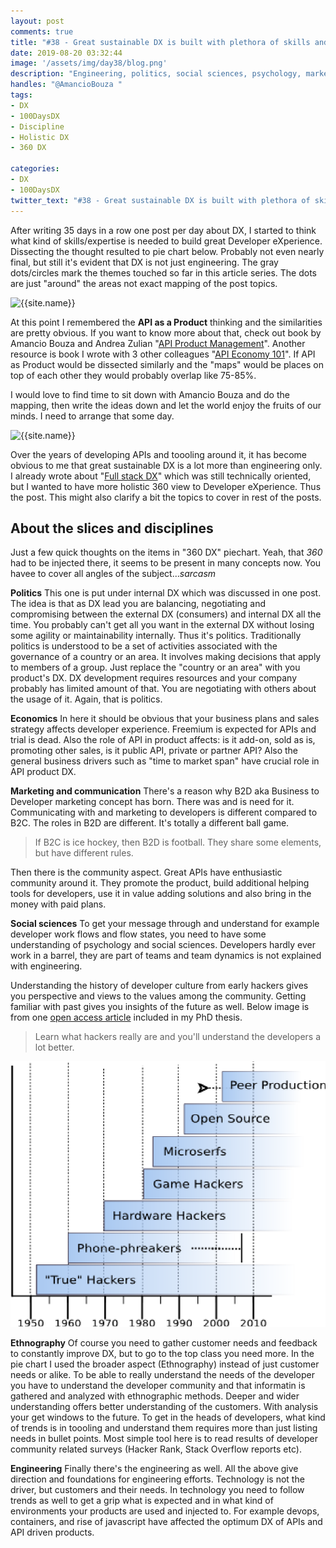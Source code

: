 ```yaml
---
layout: post
comments: true
title: "#38 - Great sustainable DX is built with plethora of skills and disciplines"
date: 2019-08-20 03:32:44
image: '/assets/img/day38/blog.png'
description: "Engineering, politics, social sciences, psychology, marketing and sales"
handles: "@AmancioBouza " 
tags:
- DX 
- 100DaysDX
- Discipline
- Holistic DX
- 360 DX

categories:
- DX
- 100DaysDX
twitter_text: "#38 - Great sustainable DX is built with plethora of skills and disciplines"
---
```


After writing 35 days in a row one post per day about DX, I started to think what kind of skills/expertise is needed to build great Developer eXperience. Dissecting the thought resulted to pie chart below. Probably not even nearly final, but still it's evident that DX is not just engineering. The  gray dots/circles mark the themes touched so far in this article series. The dots are just "around" the areas not exact mapping of the post topics. 

<img itemprop="image" src="/assets/img/day38/dx-disciplines-35.png" alt="{{site.name}}"/>

At this point I remembered the **API as a Product** thinking and the similarities are pretty obvious. If you want to know more about that, check out book by Amancio Bouza and Andrea Zulian "[API Product Management](https://leanpub.com/apiproductmanagement)". Another resource is book I wrote with 3 other colleagues "[API Economy 101](https://www.amazon.com/API-Economy-101-Jarkko-Moilanen/dp/9528008496)". If API as Product would be dissected similarly and the "maps" would be places on top of each other they would probably overlap like 75-85%. 

I would love to find time to sit down with Amancio Bouza and do the mapping, then write the ideas down and let the world enjoy the fruits of our minds. I need to arrange that some day. 

<img itemprop="image" src="/assets/img/day38/books.png" alt="{{site.name}}"/>

Over the years of developing APIs and toooling around it, it has become obvious to me that great sustainable DX is a lot more than engineering only. I already wrote about "[Full stack DX](https://100daysdx.com/29/)" which was still technically oriented, but I wanted to have more holistic 360 view to Developer eXperience. Thus the post. This might also clarify a bit the topics to cover in rest of the posts. 

## About the slices and disciplines

Just a few quick thoughts on the items in "360 DX" piechart. Yeah, that _360_ had to be injected there, it seems to be present in many concepts now. You havee to cover all angles of the subject..._sarcasm_

**Politics** This one is put under internal DX which was discussed in one post. The idea is that as DX lead you are balancing, negotiating and compromising between the external DX (consumers) and internal DX all the time. You probably can't get all you want in the external DX without losing some agility or maintainability internally. Thus it's politics. Traditionally politics is understood to be a set of activities associated with the governance of a country or an area. It involves making decisions that apply to members of a group. Just replace the "country or an area" with you product's DX. DX development requires resources and your company probably has limited amount of that. You are negotiating with others about the usage of it. Again, that is politics. 

**Economics** In here it should be obvious that your business plans and sales strategy affects developer experience. Freemium is expected for APIs and trial is dead. Also the role of API in product affects: is it add-on, sold as is, promoting other sales, is it public API, private or partner API? Also the general business drivers such as "time to market span" have crucial role in API product DX.  

**Marketing and communication** There's a reason why B2D aka Business to Developer marketing concept has born. There was and is need for it. Communicating with and marketing to developers is different compared to B2C. The roles in B2D are different. It's totally a different ball game. 

<blockquote>If B2C is ice hockey, then B2D is football. They share some elements, but have different rules. </blockquote>

Then there is the community aspect. Great APIs have enthusiastic community around it. They promote the product, build additional helping tools for developers, use it in value adding solutions and also bring in the money with paid plans. 

**Social sciences** To get your message through and understand for example developer work flows and flow states, you need to have some understanding of psychology and social sciences. Developers hardly ever work in a barrel, they are part of teams and team dynamics is not explained with engineering. 

Understanding the history of developer culture from early hackers gives you perspective and views to the values among the community. Getting familiar with past gives you insights of the future as well. Below image is from one [open access article](https://firstmonday.org/ojs/index.php/fm/article/view/4271) included in my PhD thesis. 

<blockquote>Learn what hackers really are and you'll understand the developers a lot better.</blockquote>

<a href="https://www.semanticscholar.org/paper/Emerging-Hackerspaces-Peer-Production-Generation-Moilanen/ab55e6eaf54450a488ab7bebf96f09e5c978b145
"><img itemprop="image" src="/assets/img/day38/hackers.png" alt="{{site.name}}"/></a>


**Ethnography** Of course you need to gather customer needs and feedback to constantly improve DX, but to go to the top class you need more. In the pie chart I used the broader aspect (Ethnography) instead of just customer needs or alike. To be able to really understand the needs of the developer you have to understand the developer community and that informatin is gathered and analyzed with ethnographic methods. Deeper and wider understanding offers better understanding of the customers. With analysis your get windows to the future. To get in the heads of developers, what kind of trends is in toooling and understand them requires more than just listing needs in bullet points. Most simple tool here is to read results of developer community related surveys (Hacker Rank, Stack Overflow reports etc).  

**Engineering** Finally there's the engineering as well. All the above give direction and foundations for engineering efforts. Technology is not the driver, but customers and their needs. In technology you need to follow trends as well to get a grip what is expected and in what kind of environments your products are used and injected to. For example devops, containers, and rise of javascript have affected the optimum DX of APIs and API driven products. 